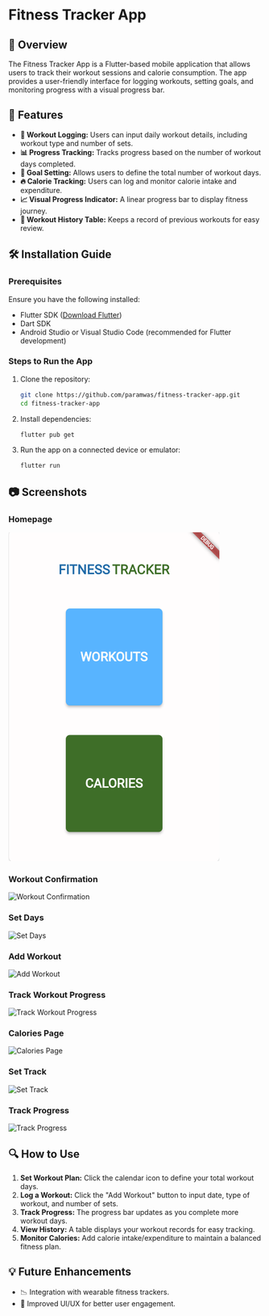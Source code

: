 # Fitness Tracker App

## 📌 Overview

The Fitness Tracker App is a Flutter-based mobile application that allows users to track their workout sessions and calorie consumption. The app provides a user-friendly interface for logging workouts, setting goals, and monitoring progress with a visual progress bar.

## 🚀 Features

- **📅 Workout Logging:** Users can input daily workout details, including workout type and number of sets.
- **📊 Progress Tracking:** Tracks progress based on the number of workout days completed.
- **🎯 Goal Setting:** Allows users to define the total number of workout days.
- **🔥 Calorie Tracking:** Users can log and monitor calorie intake and expenditure.
- **📈 Visual Progress Indicator:** A linear progress bar to display fitness journey.
- **📝 Workout History Table:** Keeps a record of previous workouts for easy review.

## 🛠️ Installation Guide

### Prerequisites

Ensure you have the following installed:

- Flutter SDK ([Download Flutter](https://flutter.dev/docs/get-started/install))
- Dart SDK
- Android Studio or Visual Studio Code (recommended for Flutter development)

### Steps to Run the App

1. Clone the repository:
   ```sh
   git clone https://github.com/paramwas/fitness-tracker-app.git
   cd fitness-tracker-app
   ```

2. Install dependencies:
   ```sh
   flutter pub get
   ```

3. Run the app on a connected device or emulator:
   ```sh
   flutter run
   ```

## 📷 Screenshots




### Homepage
![Homepage](assets/screenshots/home_page.png)

### Workout Confirmation
![Workout Confirmation](https://drive.google.com/uc?id=1HY-LBuuBSmzLYhEtb1kVaJQjXXs4MOBG)

### Set Days
![Set Days](https://drive.google.com/uc?id=1D5Z4L_-7nqY9cJnuE1zwyj8R_6zCh9zO)

### Add Workout
![Add Workout](https://drive.google.com/uc?id=1L1LIdMc1elPz4Om2qXqe1ifrTxupY_gZ)

### Track Workout Progress
![Track Workout Progress](https://drive.google.com/uc?id=1qRfVSOw-ZsJYbxGElDCYpR4cdqMyWZvD)

### Calories Page
![Calories Page](https://drive.google.com/uc?id=13BapBk2YXgW8d8Wgz4z0E-FGSWLB_r_p)

### Set Track
![Set Track](https://drive.google.com/uc?id=1btRwM95UDjaNOsGrhYN_MLYqudlfmq-E)

### Track Progress
![Track Progress](https://drive.google.com/uc?id=1_9ERRWj1J-CgtzY7SIUv8a70EokGLXy_)


## 🔍 How to Use

1. **Set Workout Plan:** Click the calendar icon to define your total workout days.
2. **Log a Workout:** Click the "Add Workout" button to input date, type of workout, and number of sets.
3. **Track Progress:** The progress bar updates as you complete more workout days.
4. **View History:** A table displays your workout records for easy tracking.
5. **Monitor Calories:** Add calorie intake/expenditure to maintain a balanced fitness plan.

## 💡 Future Enhancements


- 📉 Integration with wearable fitness trackers.
- 📱 Improved UI/UX for better user engagement.

